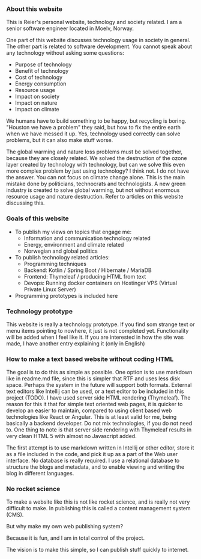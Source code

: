 ### About this website

This is Reier's personal website, technology and society related.
I am a senior software engineer located in Moelv, Norway.

One part of this website discusses technology usage in society in general.
The other part is related to software development.
You cannot speak about any technology without asking some questions:

* Purpose of technology
* Benefit of technology
* Cost of technology
* Energy consumption
* Resource usage
* Impact on society
* Impact on nature
* Impact on climate

We humans have to build something to be happy, but recycling is boring.
"Houston we have a problem" they said, but how to fix the entire earth when we have messed it up.
Yes, technology used correctly can solve problems, but it can also make stuff worse.

The global warming and nature loss problems must be solved together, because they are closely related.
We solved the destruction of the ozone layer created by technology with technology, 
but can we solve this even more complex problem by just using technology? I think not.
I do not have the answer. You can not focus on climate change alone. This is the main mistake done
by politicians, technocrats and technologists. A new green industry is created to solve global warming,
but not without enormous resource usage and nature destruction. Refer to articles on this website
discussing this. 

### Goals of this website

* To publish my views on topics that engage me:
  * Information and communication technology related
  * Energy, environment and climate related
  * Norwegian and global politics
* To publish technology related articles:
  * Programming techniques
  * Backend: Kotlin / Spring Boot / Hibernate / MariaDB
  * Frontend: Thymeleaf / producing HTML from text
  * Devops: Running docker containers on Hostinger VPS (Virtual Private Linux Server)
* Programming prototypes is included here

### Technology prototype

This website is really a technology prototype. If you find som strange text or menu items pointing
to nowhere, it just is not completed yet. Functionality will be added when I feel like it.
If you are interested in how the site was made, I have another entry explaining it (only in English)

### How to make a text based website without coding HTML

The goal is to do this as simple as possible. One option is to use markdown like in readme.md file,
since this is simpler that RTF and uses less disk space. Perhaps the system in the future will support both formats.
External text editors like Intellij can be used, or a text editor to be included in this project (TODO).
I have used server side HTML rendering (Thymeleaf). The reason for this it that for simple text oriented web pages,
it is quicker to develop an easier to maintain, compared to using client based web technologies like React or Angular.
This is at least valid for me, being basically a backend developer. Do not mix technologies, if you do not need to.
One thing to note is that server side rendering with Thymeleaf results in very clean HTML 5 with almost no Javascript added.

The first attempt is to use markdown written in Intellij or other editor, store it as a file included in the code,
and pick it up as a part of the Web user interface. No database is really required. 
I use a relational database to structure the blogs and metadata, and to enable viewing and writing 
the blog in different languages.

### No rocket science

To make a website like this is not like rocket science, and is really not very difficult to make.
In publishing this is called a content management system (CMS).  

But why make my own web publishing system?   

Because it is fun, and I am in total control of the project.  

The vision is to make this simple, so I can publish stuff quickly to internet.




  




